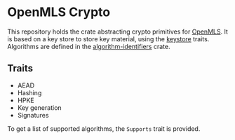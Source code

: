 # OpenMLS Crypto

This repository holds the crate abstracting crypto primitives for [OpenMLS].
It is based on a key store to store key material, using the [keystore] traits.
Algorithms are defined in the [algorithm-identifiers] crate.

## Traits

- AEAD
- Hashing
- HPKE
- Key generation
- Signatures

To get a list of supported algorithms, the `Supports` trait is provided.

[openmls]: https://github.com/openmls/openmls/
[keystore]: https://github.com/franziskuskiefer/key-store-rs
[algorithm-identifiers]: https://github.com/franziskuskiefer/algorithm-identifiers-rs
